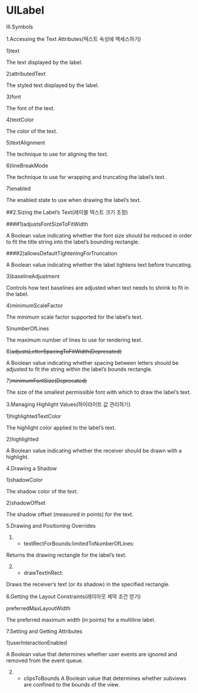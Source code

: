 UILabel
=======


Ⅲ.Symbols

1.Accessing the Text Attributes(텍스트 속성에 액세스하기)

1)text

The text displayed by the label.

2)attributedText

The styled text displayed by the label.

3)font

The font of the text.

4)textColor

The color of the text.

5)textAlignment

The technique to use for aligning the text.


6)lineBreakMode

The technique to use for wrapping and truncating the label’s text.

7)enabled

The enabled state to use when drawing the label’s text.


##2.Sizing the Label’s Text(레이블 텍스트 크기 조정)

####1)adjustsFontSizeToFitWidth

A Boolean value indicating whether the font size should be reduced in order to fit the title string into the label’s bounding rectangle.

####2)allowsDefaultTighteningForTruncation

A Boolean value indicating whether the label tightens text before truncating.

3)baselineAdjustment

Controls how text baselines are adjusted when text needs to shrink to fit in the label.

4)minimumScaleFactor

The minimum scale factor supported for the label’s text.

5)numberOfLines

The maximum number of lines to use for rendering text.

6)<del>adjustsLetterSpacingToFitWidth(Deprecated)

A Boolean value indicating whether spacing between letters should be adjusted to fit the string within the label’s bounds rectangle.

7)<del>minimumFontSize(Deprecated)

The size of the smallest permissible font with which to draw the label’s text.


3.Managing Highlight Values(하이라이트 값 관리하기)

1)highlightedTextColor

The highlight color applied to the label’s text.

2)highlighted

A Boolean value indicating whether the receiver should be drawn with a highlight.

4.Drawing a Shadow

1)shadowColor

The shadow color of the text.

2)shadowOffset

The shadow offset (measured in points) for the text.

5.Drawing and Positioning Overrides

1)   - textRectForBounds:limitedToNumberOfLines:

Returns the drawing rectangle for the label’s text.

2)   - drawTextInRect:

Draws the receiver’s text (or its shadow) in the specified rectangle.

6.Getting the Layout Constraints(레이아웃 제약 조건 얻기)

preferredMaxLayoutWidth

The preferred maximum width (in points) for a multiline label.

7.Setting and Getting Attributes

1)userInteractionEnabled

A Boolean value that determines whether user events are ignored and removed from the event queue.

2)   - clipsToBounds
A Boolean value that determines whether subviews are confined to the bounds of the view.